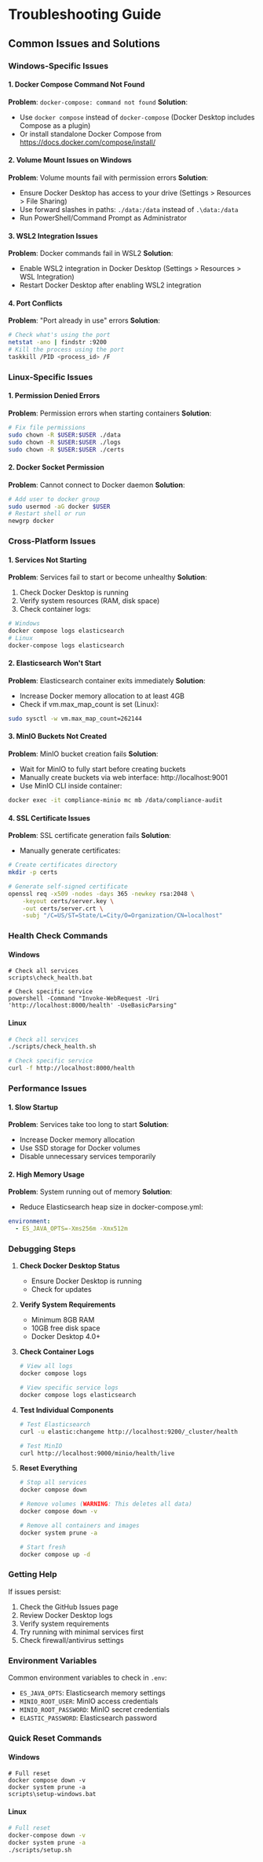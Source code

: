 # Troubleshooting Guide

## Common Issues and Solutions

### Windows-Specific Issues

#### 1. Docker Compose Command Not Found
**Problem**: `docker-compose: command not found`
**Solution**: 
- Use `docker compose` instead of `docker-compose` (Docker Desktop includes Compose as a plugin)
- Or install standalone Docker Compose from https://docs.docker.com/compose/install/

#### 2. Volume Mount Issues on Windows
**Problem**: Volume mounts fail with permission errors
**Solution**:
- Ensure Docker Desktop has access to your drive (Settings > Resources > File Sharing)
- Use forward slashes in paths: `./data:/data` instead of `.\data:/data`
- Run PowerShell/Command Prompt as Administrator

#### 3. WSL2 Integration Issues
**Problem**: Docker commands fail in WSL2
**Solution**:
- Enable WSL2 integration in Docker Desktop (Settings > Resources > WSL Integration)
- Restart Docker Desktop after enabling WSL2 integration

#### 4. Port Conflicts
**Problem**: "Port already in use" errors
**Solution**:
```bash
# Check what's using the port
netstat -ano | findstr :9200
# Kill the process using the port
taskkill /PID <process_id> /F
```

### Linux-Specific Issues

#### 1. Permission Denied Errors
**Problem**: Permission errors when starting containers
**Solution**:
```bash
# Fix file permissions
sudo chown -R $USER:$USER ./data
sudo chown -R $USER:$USER ./logs
sudo chown -R $USER:$USER ./certs
```

#### 2. Docker Socket Permission
**Problem**: Cannot connect to Docker daemon
**Solution**:
```bash
# Add user to docker group
sudo usermod -aG docker $USER
# Restart shell or run
newgrp docker
```

### Cross-Platform Issues

#### 1. Services Not Starting
**Problem**: Services fail to start or become unhealthy
**Solution**:
1. Check Docker Desktop is running
2. Verify system resources (RAM, disk space)
3. Check container logs:
```bash
# Windows
docker compose logs elasticsearch
# Linux
docker-compose logs elasticsearch
```

#### 2. Elasticsearch Won't Start
**Problem**: Elasticsearch container exits immediately
**Solution**:
- Increase Docker memory allocation to at least 4GB
- Check if vm.max_map_count is set (Linux):
```bash
sudo sysctl -w vm.max_map_count=262144
```

#### 3. MinIO Buckets Not Created
**Problem**: MinIO bucket creation fails
**Solution**:
- Wait for MinIO to fully start before creating buckets
- Manually create buckets via web interface: http://localhost:9001
- Use MinIO CLI inside container:
```bash
docker exec -it compliance-minio mc mb /data/compliance-audit
```

#### 4. SSL Certificate Issues
**Problem**: SSL certificate generation fails
**Solution**:
- Manually generate certificates:
```bash
# Create certificates directory
mkdir -p certs

# Generate self-signed certificate
openssl req -x509 -nodes -days 365 -newkey rsa:2048 \
    -keyout certs/server.key \
    -out certs/server.crt \
    -subj "/C=US/ST=State/L=City/O=Organization/CN=localhost"
```

### Health Check Commands

#### Windows
```batch
# Check all services
scripts\check_health.bat

# Check specific service
powershell -Command "Invoke-WebRequest -Uri 'http://localhost:8000/health' -UseBasicParsing"
```

#### Linux
```bash
# Check all services
./scripts/check_health.sh

# Check specific service
curl -f http://localhost:8000/health
```

### Performance Issues

#### 1. Slow Startup
**Problem**: Services take too long to start
**Solution**:
- Increase Docker memory allocation
- Use SSD storage for Docker volumes
- Disable unnecessary services temporarily

#### 2. High Memory Usage
**Problem**: System running out of memory
**Solution**:
- Reduce Elasticsearch heap size in docker-compose.yml:
```yaml
environment:
  - ES_JAVA_OPTS=-Xms256m -Xmx512m
```

### Debugging Steps

1. **Check Docker Desktop Status**
   - Ensure Docker Desktop is running
   - Check for updates

2. **Verify System Requirements**
   - Minimum 8GB RAM
   - 10GB free disk space
   - Docker Desktop 4.0+

3. **Check Container Logs**
   ```bash
   # View all logs
   docker compose logs
   
   # View specific service logs
   docker compose logs elasticsearch
   ```

4. **Test Individual Components**
   ```bash
   # Test Elasticsearch
   curl -u elastic:changeme http://localhost:9200/_cluster/health
   
   # Test MinIO
   curl http://localhost:9000/minio/health/live
   ```

5. **Reset Everything**
   ```bash
   # Stop all services
   docker compose down
   
   # Remove volumes (WARNING: This deletes all data)
   docker compose down -v
   
   # Remove all containers and images
   docker system prune -a
   
   # Start fresh
   docker compose up -d
   ```

### Getting Help

If issues persist:
1. Check the GitHub Issues page
2. Review Docker Desktop logs
3. Verify system requirements
4. Try running with minimal services first
5. Check firewall/antivirus settings

### Environment Variables

Common environment variables to check in `.env`:
- `ES_JAVA_OPTS`: Elasticsearch memory settings
- `MINIO_ROOT_USER`: MinIO access credentials
- `MINIO_ROOT_PASSWORD`: MinIO secret credentials
- `ELASTIC_PASSWORD`: Elasticsearch password

### Quick Reset Commands

#### Windows
```batch
# Full reset
docker compose down -v
docker system prune -a
scripts\setup-windows.bat
```

#### Linux
```bash
# Full reset
docker-compose down -v
docker system prune -a
./scripts/setup.sh
```